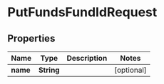 # PutFundsFundIdRequest

## Properties
Name | Type | Description | Notes
------------ | ------------- | ------------- | -------------
**name** | **String** |  |  [optional]
